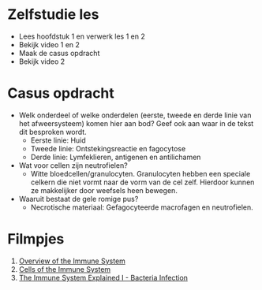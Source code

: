 # Zelfstudie les
* Lees hoofdstuk 1 en verwerk les 1 en 2
* Bekijk video 1 en 2
* Maak de casus opdracht
* Bekijk video 2

# Casus opdracht
* Welk onderdeel of welke onderdelen (eerste, tweede en derde linie van het afweersysteem) komen hier aan bod? Geef ook aan waar in de tekst dit besproken wordt.
  * Eerste linie: Huid
  * Tweede linie: Ontstekingsreactie en fagocytose
  * Derde linie: Lymfeklieren, antigenen en antilichamen
* Wat voor cellen zijn neutrofielen?
  * Witte bloedcellen/granulocyten. Granulocyten hebben een speciale celkern die niet vormt naar de vorm van de cel zelf. Hierdoor kunnen ze makkelijker door weefsels heen bewegen.
* Waaruit bestaat de gele romige pus?
  * Necrotische materiaal: Gefagocyteerde macrofagen en neutrofielen.

# Filmpjes
1. [Overview of the Immune System](https://www.youtube.com/watch?v=Nw27_jMWw10)
2. [Cells of the Immune System](https://www.youtube.com/watch?v=Bn5Rw16buSA)
3. [The Immune System Explained I - Bacteria Infection](https://www.youtube.com/watch?v=zQGOcOUBi6s)

